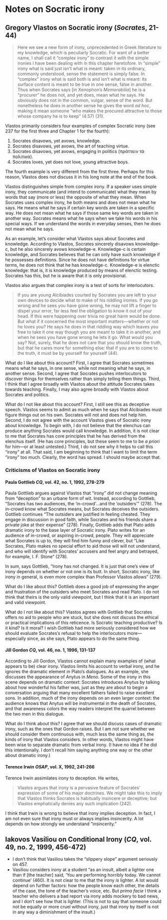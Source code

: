 # Notes on Socratic irony

## Gregory Vlastos on Socratic irony (*Socrates*, 21-44)

> Here we see a new form of irony, unprecedented in Greek literature to my knowledge, which is peculiarly Socratic. For want of a better name, I shall call it “complex irony” to contrast it with the simple ironies I have been dealing with in this chapter heretofore. In “simple” irony what is said just isn’t what is meant: taken in its ordinary, commonly understood, sense the statement is simply false. In “complex” irony what is said both is and isn’t what is meant: its surface content is meant to be true in one sense, false in another. Thus when Socrates says [in Xenophon’s *Memorabilia*] he is a “procurer” he does not, and yet does, mean what he says. He obviously does not in the common, vulgar, sense of the word. But nonetheless he does in another sense he gives the word *ad hoc*, making it mean someone “who makes the procured attractive to those whose company he is to keep” (4.57) (31).

Vlastos primarily considers four examples of complex Socratic irony (see 237 for the first three and Chapter 1 for the fourth):

1. Socrates disavows, yet avows, knowledge.
1. Socrates disavows, yet avows, the art of teaching virtue.
1. Socrates disavows, yet avows, engaging in politics (πράττειν τὰ πολιτικά).
1. Socrates loves, yet does not love, young attractive boys.

The fourth example is very different from the first three. Perhaps for this reason, Vlastos does not discuss it in his long note at the end of the book.

Vlastos distinguishes simple from complex irony. If a speaker uses simple irony, they communicate (and intend to communicate) what they mean by words that say (more or less) the opposite of what they mean. When Socrates uses complex irony, he both means and does not mean what he says. He means what he says if certain key words are taken in a specific way. He does not mean what he says if those same key words are taken in another way. Socrates means what he says when we take his words in his special ways. If we understand the words in everyday senses, then he does not mean what he says.

As an example, let’s consider what Vlastos says about Socrates and knowledge. According to Vlastos, Socrates sincerely disavows knowledge-c, but he also sincerely avows knowledge-e. Knowledge-c is certain knowledge, and Socrates believes that he can only have such knowledge if he possesses definitions. Since he does not have definitions for virtue terms, he does not think that he has knowledge-c. Knowledge-e is elenctic knowledge: that is, it is knowledge produced by means of elenctic testing. Socrates has this, but he is aware that it is only provisional.

Vlastos also argues that complex irony is a test of sorts for interlocutors.
> If you are young Alcibiades courted by Socrates you are left to your own devices to decide what to make of his riddling ironies. If you go wrong and he sees you have gone wrong, he may not lift a finger to dispel your error, far less feel the obligation to know it out of your head. If this were happening over trivia no great harm would be done. But what if it concerned the most important matters—whether or not he loves you? He says he does in that riddling way which leaves you free to take it one way though you are meant to take it in another, and when he sees you have gone wrong he lets it go. What would you say? Not, surely, that he does not care that you should know the truth, but that he cares more for something else: that if you are to come to the truth, it must be by yourself for yourself (44).

What do I like about this account? First, I agree that Socrates sometimes means what he says, in one sense, while not meaning what he says, in another sense. Second, I agree that Socrates pushes interlocutors to discover things for themselves rather than simply telling them things. Third, I think that I agree broadly with Vlastos about the attitude Socrates takes towards teaching. Finally, I may also agree broadly with Vlastos about Socrates and politics.

What do I not like about this account? First, I still see this as deceptive speech. Vlastos seems to admit as much when he says that Alcibiades must figure things out on his own. Socrates will not and does not help him. Second, I do not agree with the account Vlastos gives of Socratic irony about knowledge. To begin with, I do not believe that the elenchus can produce anything Socrates would call knowledge. In addition, it is not clear to me that Socrates has core principles that he has derived from the elenchus itself. (He has core principles, but these seem to me to be *a priori* for him—or at least untested.) Third, I do not see why it helps to call this “irony” at all. That said, I am beginning to think that I want to limit the term “irony” too much. Clearly, the word has spread. I should maybe accept that.

### Criticisms of Vlastos on Socratic irony

#### Paula Gottlieb *CQ*, vol. 42, no. 1, 1992, 278-279

Paula Gottlieb argues against Vlastos that “irony” did not change meaning from “deception” to an urbane form of wit. Instead, according to Gottlieb, “Socrates has two audiences, the ‘in-crowd’…and the ‘outsiders’” (278). The in-crowd know what Socrates means, but Socrates deceives the outsiders. Gottlieb continues “The outsiders are justified in feeling cheated. They engage in discussion in good faith, while Socrates and his friends share a private joke at their expense” (278). Finally, Gottlieb adds that Plato adds dramatic irony to the base layer of Socratic irony. Plato writes for an audience of in-crowd, or aspiring in-crowd, people. They will appreciate what Socrates is up to, they will find him funny and clever, but “Like Socrates, Plato makes no special effort to aid those will will not understand, and who will identify with Socrates’ accusers and feel angry and betrayed, for example, I. F. Stone” (278).

In sum, says Gottlieb, “Irony has not changed. It is just that one’s view of irony depends on whether or not one is its butt. In short, Socratic irony, like irony in general, is even more complex than Professor Vlastos allows” (279).

What do I like about this? Gottlieb does a good job of expressing the anger and frustration of the outsiders who meet Socrates and read Plato. I do not think that theirs is the only valid viewpoint, but I think that it is an important and valid viewpoint.

What do I not like about this? Vlastos agrees with Gottlieb that Socrates offers no aid to people who are stuck, but she does not discuss the ethical or practical implications of this reticence. Is Socratic teaching productive? Is it kind? Is it moral? I wish Gottlieb had more seriously considered how we should evaluate Socrates’s refusal to help the interlocutors more—especially since, as she says, Plato appears to do the same thing.

#### Jill Gordon *CQ*, vol. 46, no. 1, 1996, 131-137

According to Jill Gordon, Vlastos cannot explain many examples of (what appears to be) clear irony. Vlastos limits his account to verbal irony, and he ignores the dramatic element in Plato’s dialogues. As an example, she discusses the appearance of Anytus in *Meno*. Some of the irony in this scene depends on dramatic context: Socrates introduces Anytus by talking about how wonderful his father was, just as they are about to begin a conversation arguing that many excellent fathers failed to raise excellent sons. In addition, much of the irony depends on an even larger context: the audience knows that Anytus will be instrumental in the death of Socrates, and that awareness colors the way readers interpret the quarrel between the two men in this dialogue.

What do I think about this? I agree that we should discuss cases of dramatic irony, such as the ones that Gordon raises. But I am not sure whether we should consider them continuous with, much less the same thing as, the kinds of irony that Vlastos considers. In other words, Vlastos might have been wise to separate dramatic from verbal irony. (I have no idea if he did this intentionally. I don’t recall him saying anything one way or the other about dramatic irony.)

#### Terence Irwin *OSAP*, vol. X, 1992, 241-266

Terence Irwin assimilates irony to deception. He writes,
> Vlastos argues that irony is a pervasive feature of Socrates’ expression of some of his major doctrines. We might take this to imply that Vlastos thinks Socrates is habitually insincere or deceptive; but Vlastos emphatically denies any such implication (242).

I think that Irwin is wrong to believe that irony implies deception. In fact, I am not even sure that irony must or always implies insincerity. A lot depends on how strongly we understand “insincerity.”

## Iakovos Vasiliou on Conditional Irony (*CQ*, vol. 49, no. 2, 1999, 456-472)

+ I don’t think that Vasiliou takes the “slippery slope” argument seriously on 457.
+ Vasiliou considers irony at a student “as an insult, albeit a lighter one than if [the teacher] said, ‘You are performing horribly today. We cannot continue’ (460). It is not clear to me that the irony *is* lighter. A lot would depend on further factors: how the people know each other, the details of the case, the tone of the teacher’s voice, etc. But *prima facie* I think a teacher who delivers a bad report via irony adds mockery to bad news, and I don’t see how that is lighter. (This is not to say that someone could not be equally or more cruel without irony, just that irony by itself is not in any way a diminishment of the insult.)
